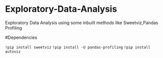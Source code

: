# Exploratory-Data-Analysis
Exploratory Data Analysis using some inbuilt methods like Sweetviz,Pandas Profiling

#Dependencies 

`!pip install sweetviz`
`!pip install -U pandas-profiling`
`!pip install autoviz`


